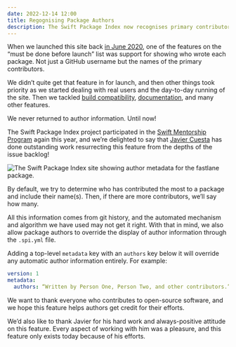 ```yaml
---
date: 2022-12-14 12:00
title: Regognising Package Authors
description: The Swift Package Index now recognises primary contributors to open-source Swift packages by including author information alongside package metadata. Thank you to everyone who contributes to open-source Swift software!
---
```


When we launched this site back [in June 2020](https://iosdevweekly.com/issues/460#start), one of the features on the “must be done before launch” list was support for showing who wrote each package. Not just a GitHub username but the names of the primary contributors.

We didn’t quite get that feature in for launch, and then other things took priority as we started dealing with real users and the day-to-day running of the site. Then we tackled [build compatibility](https://blog.swiftpackageindex.com/posts/launching-language-and-platform-package-compatibility/), [documentation](https://blog.swiftpackageindex.com/posts/versioned-docc-documentation/), and many other features.

We never returned to author information. Until now!

The Swift Package Index project participated in the [Swift Mentorship Program](https://www.swift.org/mentorship/) again this year, and we’re delighted to say that [Javier Cuesta](https://github.com/jcubit) has done outstanding work resurrecting this feature from the depths of the issue backlog!

<picture class="shadow">
  <source srcset="/images/author-metadata~dark.png" media="(prefers-color-scheme: dark)">
  <img src="/images/author-metadata~light.png" alt="The Swift Package Index site showing author metadata for the fastlane package.">
</picture>

By default, we try to determine who has contributed the most to a package and include their name(s). Then, if there are more contributors, we’ll say how many.

All this information comes from git history, and the automated mechanism and algorithm we have used may not get it right. With that in mind, we also allow package authors to override the display of author information through the `.spi.yml` file.

Adding a top-level `metadata` key with an `authors` key below it will override any automatic author information entirely. For example:

```yml
version: 1
metadata:
  authors: “Written by Person One, Person Two, and other contributors.”
```

We want to thank everyone who contributes to open-source software, and we hope this feature helps authors get credit for their efforts.

We’d also like to thank Javier for his hard work and always-positive attitude on this feature. Every aspect of working with him was a pleasure, and this feature only exists today because of his efforts.
